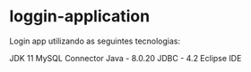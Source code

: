 # loggin-application

Login app utilizando as seguintes tecnologias:

JDK 11
MySQL Connector Java - 8.0.20
JDBC - 4.2
Eclipse IDE
